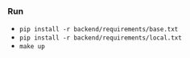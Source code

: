 ### Run
- `pip install -r backend/requirements/base.txt`
- `pip install -r backend/requirements/local.txt`
- `make up`
